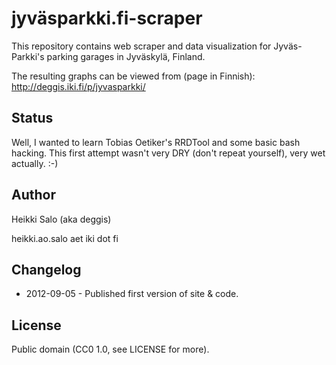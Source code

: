jyväsparkki.fi-scraper
======================

This repository contains web scraper and data visualization for
Jyväs-Parkki's parking garages in Jyväskylä, Finland.

The resulting graphs can be viewed from (page in Finnish):
http://deggis.iki.fi/p/jyvasparkki/

Status
------

Well, I wanted to learn Tobias Oetiker's RRDTool and some
basic bash hacking. This first attempt wasn't very DRY
(don't repeat yourself), very wet actually. :-)


Author
------

Heikki Salo (aka deggis)

heikki.ao.salo aet iki dot fi


Changelog
---------

 * 2012-09-05 - Published first version of site & code.


License
-------

Public domain (CC0 1.0, see LICENSE for more).

